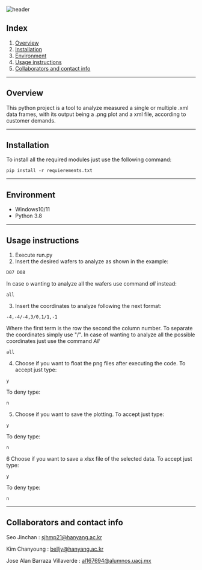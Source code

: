 ![header](https://capsule-render.vercel.app/api?type=waving&color=gradient&height=300&section=header&text=Programming%20for%20Engineers2&fontSize=50&&fontColor=000000&animation=fadeIn&fontAlignY=38&desc=Team%20A2%20Project&descAlignY=51&descAlign=80)
## **Index**

1. [Overview](#overview)  
2. [Installation](#installation)  
3. [Environment](#environment)  
4. [Usage instructions](#usage-instructions)  
5. [Collaborators and contact info](#collaborators-and-contact-info)  

***

## **Overview**

This python project is a tool to analyze measured a single or multiple .xml data frames, with its output being a .png plot and a xml file, according to customer demands.
***

## **Installation**

To install all the required modules just use the following command: 

```
pip install -r requierements.txt
```

***

## **Environment**

  - Windows10/11
  - Python 3.8

***

## **Usage instructions**

  1. Execute run.py
  2. Insert the desired wafers to analyze as shown in the example: 
  ```
  D07 D08
  ```
  In case o wanting to analyze all the wafers use command *all* instead: 
  ```
  all
  ```
  3. Insert the coordinates to analyze following the next format: 
  ```
  -4,-4/-4,3/0,1/1,-1
  ```
  Where the first term is the row the second the column number. To separate the coordinates simply use "/". In case of wanting to analyze all the possible coordinates just use the command *All*
  ```
  all
  ```
  4. Choose if you want to float the png files after executing the code. To accept just type: 
  ```
  y
  ```
  To deny type:
  ```
  n
  ```
  5. Choose if you want to save the plotting. To accept just type: 
  ```
  y
  ```
  To deny type:
  ```
  n
  ```
  6 Choose if you want to save a xlsx file of the selected data. To accept just type: 
  ```
  y
  ```
  To deny type:
  ```
  n
  ```

***

  ## **Collaborators and contact info** 
  Seo Jinchan :
  sjhmp21@hanyang.ac.kr
  
  Kim Chanyoung :
  belljy@hanyang.ac.kr
  
  Jose Alan Barraza Villaverde : 
  al167694@alumnos.uacj.mx
